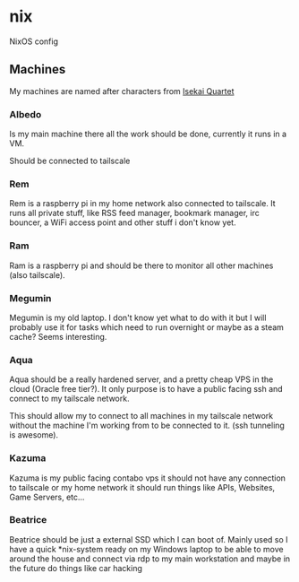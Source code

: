 # nix
NixOS config

## Machines
My machines are named after characters from [Isekai Quartet](https://myanimelist.net/anime/38472/Isekai_Quartet/)

### Albedo
Is my main machine there all the work should be done, currently it runs in a VM.

Should be connected to tailscale

### Rem
Rem is a raspberry pi in my home network also connected to tailscale. It runs all private stuff, like RSS feed manager, bookmark manager, irc bouncer, a WiFi access point and other stuff i don't know yet.  

### Ram
Ram is a raspberry pi and should be there to monitor all other machines (also tailscale).

### Megumin
Megumin is my old laptop. I don't know yet what to do with it but I will probably use it for tasks which need to run overnight or maybe as a steam cache? Seems interesting.

### Aqua
Aqua should be a really hardened server, and a pretty cheap VPS in the cloud (Oracle free tier?). It only purpose is to have a public facing ssh and connect to my tailscale network.

This should allow my to connect to all machines in my tailscale network without the machine I'm working from to be connected to it. (ssh tunneling is awesome).
### Kazuma
Kazuma is my public facing contabo vps it should not have any connection to tailscale or my home network it should run things like APIs, Websites, Game Servers, etc...  

### Beatrice
Beatrice should be just a external SSD which I can boot of. Mainly used so I have a quick *nix-system ready on my Windows laptop to be able to move around the house and connect via rdp to my main workstation and maybe in the future do things like car hacking